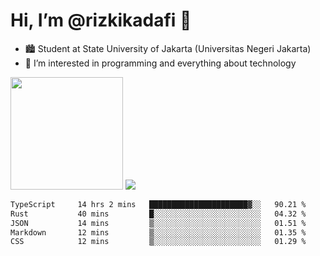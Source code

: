 # Hi, I’m @rizkikadafi 👋
- 🏙 Student at State University of Jakarta (Universitas Negeri Jakarta)
- 👀 I’m interested in programming and everything about technology
<img height="180em" src="https://github-readme-stats.vercel.app/api?username=rizkikadafi&show_icons=true&hide_border=true&&count_private=true&include_all_commits=true" />
<img src="https://github-readme-stats.vercel.app/api/top-langs/?username=rizkikadafi&show_icons=true&hide_border=true&&count_private=true&include_all_commits=true" />

<!--START_SECTION:waka-->

```txt
TypeScript     14 hrs 2 mins   ██████████████████████▓░░   90.21 %
Rust           40 mins         █░░░░░░░░░░░░░░░░░░░░░░░░   04.32 %
JSON           14 mins         ▒░░░░░░░░░░░░░░░░░░░░░░░░   01.51 %
Markdown       12 mins         ▒░░░░░░░░░░░░░░░░░░░░░░░░   01.35 %
CSS            12 mins         ▒░░░░░░░░░░░░░░░░░░░░░░░░   01.29 %
```

<!--END_SECTION:waka-->

<!---
rizkikadafi/rizkikadafi is a ✨ special ✨ repository because its `README.md` (this file) appears on your GitHub profile.
You can click the Preview link to take a look at your changes.
--->
